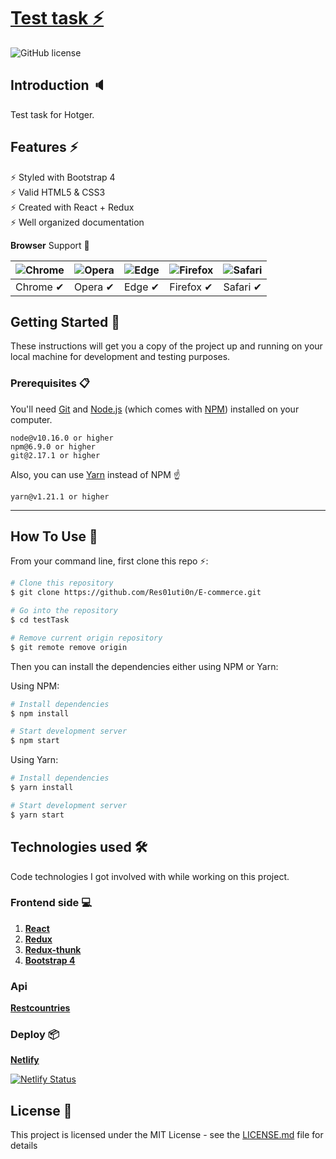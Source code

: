 # [Test task ⚡️](https://laughing-babbage-5fa093.netlify.app/) 
![GitHub license](https://img.shields.io/badge/license-MIT-blue.svg)

## Introduction 🔈

Test task for Hotger.


## Features ⚡️
⚡️ Styled with Bootstrap 4\
⚡️ Valid HTML5 & CSS3\
⚡️ Created with React + Redux\
⚡️ Well organized documentation

**Browser** Support 🎉

![Chrome](https://raw.github.com/alrra/browser-logos/master/src/chrome/chrome_48x48.png) | ![Opera](https://raw.github.com/alrra/browser-logos/master/src/opera/opera_48x48.png) | ![Edge](https://raw.github.com/alrra/browser-logos/master/src/edge/edge_48x48.png) | ![Firefox](https://raw.github.com/alrra/browser-logos/master/src/firefox/firefox_48x48.png) | ![Safari](https://raw.github.com/alrra/browser-logos/master/src/safari/safari_48x48.png)
---- | --- | --- | --- | --- |
Chrome ✔ | Opera ✔ | Edge ✔ | Firefox ✔  | Safari ✔

## Getting Started 🚀

These instructions will get you a copy of the project up and running on your local machine for development and testing purposes.

### Prerequisites 📋

You'll need [Git](https://git-scm.com) and [Node.js](https://nodejs.org/en/download/) (which comes with [NPM](http://npmjs.com)) installed on your computer.

```
node@v10.16.0 or higher
npm@6.9.0 or higher
git@2.17.1 or higher
```

Also, you can use [Yarn](https://yarnpkg.com/) instead of NPM ☝️

```
yarn@v1.21.1 or higher
```

---

## How To Use 🔧

From your command line, first clone this repo ⚡️:

```bash
# Clone this repository
$ git clone https://github.com/Res01uti0n/E-commerce.git

# Go into the repository
$ cd testTask

# Remove current origin repository
$ git remote remove origin
```

Then you can install the dependencies either using NPM or Yarn:

Using NPM:
```bash
# Install dependencies
$ npm install

# Start development server
$ npm start
```
Using Yarn:
```bash
# Install dependencies
$ yarn install

# Start development server
$ yarn start
```

## Technologies used 🛠️

Code technologies I got involved with while working on this project.

### Frontend side 💻

1. [**React**](https://ru.reactjs.org/)
1. [**Redux**](https://redux.js.org/)
1. [**Redux-thunk**](https://github.com/reduxjs/redux-thunk)
1. [**Bootstrap 4**](https://bootstrap-4.ru/)

### Api

[**Restcountries**](https://restcountries.eu/#api-endpoints-name)

### Deploy 📦

[**Netlify**](https://dashboard.heroku.com/apps)

[![Netlify Status](https://api.netlify.com/api/v1/badges/9ee80b81-eda5-4874-a939-1ee164ea0fda/deploy-status)](https://app.netlify.com/sites/test-task-hotger/deploys)


## License 📄

This project is licensed under the MIT License - see the [LICENSE.md](LICENSE.md) file for details
